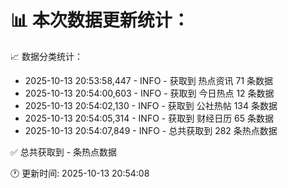 📊 本次数据更新统计：
==========================

📈 数据分类统计：
- 2025-10-13 20:53:58,447 - INFO - 获取到 热点资讯 71 条数据
- 2025-10-13 20:54:00,603 - INFO - 获取到 今日热点 12 条数据
- 2025-10-13 20:54:02,130 - INFO - 获取到 公社热帖 134 条数据
- 2025-10-13 20:54:05,314 - INFO - 获取到 财经日历 65 条数据
- 2025-10-13 20:54:07,849 - INFO - 总共获取到 282 条热点数据

✅ 总共获取到 - 条热点数据

🕐 更新时间: 2025-10-13 20:54:08
